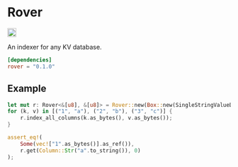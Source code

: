 # Rover

[<img alt="build status" src="https://img.shields.io/github/workflow/status/melekes/rover/CI/master?style=for-the-badge" height="20">](https://github.com/melekes/rover/actions?query=branch%3Amaster)

An indexer for any KV database.

```toml
[dependencies]
rover = "0.1.0"
```

## Example

```rust
let mut r: Rover<&[u8], &[u8]> = Rover::new(Box::new(SingleStringValueDecoder {}));
for (k, v) in [("1", "a"), ("2", "b"), ("3", "c")] {
    r.index_all_columns(k.as_bytes(), v.as_bytes());
}

assert_eq!(
    Some(vec!["1".as_bytes()].as_ref()),
    r.get(Column::Str("a".to_string()), 0)
);
```
